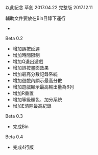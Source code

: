 以此紀念
草創  2017.04.22 
完整版 2017.12.11

輔助文件要放在Bin目錄下運行



-
Beta 0.2
* 增加誤按延遲
* 增加時間限制
* 增加Q退出遊戲
* 增加誤按畫面效果
* 增加最高分數記錄系統
* 增加遊戲內顯示最高分數
* 增加遊戲顯示最高輸出量為6列
* 增加R重置
* 增加等級顏色、加分系統
* 增加E清除最高紀錄

Beta 0.3
* 完成Bin

Beta 0.4
* 完成4行版

